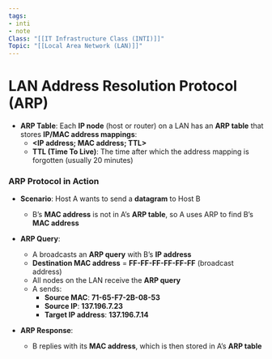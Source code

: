 ```yaml
---
tags:
- inti
- note
Class: "[[IT Infrastructure Class (INTI)]]"
Topic: "[[Local Area Network (LAN)]]"
---
```


# LAN Address Resolution Protocol (ARP)

- **ARP Table**: Each **IP node** (host or router) on a LAN has an **ARP table** that stores **IP/MAC address mappings**:
    - **<IP address; MAC address; TTL>**
    - **TTL (Time To Live)**: The time after which the address mapping is forgotten (usually 20 minutes)

### ARP Protocol in Action

- **Scenario**: Host A wants to send a **datagram** to Host B
    
    - B’s **MAC address** is not in A’s **ARP table**, so A uses ARP to find B’s **MAC address**
- **ARP Query**:
    
    - A broadcasts an **ARP query** with B’s **IP address**
    - **Destination MAC address** = **FF-FF-FF-FF-FF-FF** (broadcast address)
    - All nodes on the LAN receive the **ARP query**
    - A sends:
        - **Source MAC**: **71-65-F7-2B-08-53**
        - **Source IP**: **137.196.7.23**
        - **Target IP address**: **137.196.7.14**
- **ARP Response**:
    
    - B replies with its **MAC address**, which is then stored in A’s **ARP table**


